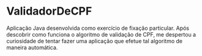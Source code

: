 # ValidadorDeCPF
Aplicação Java desenvolvida como exercício de fixação particular. Após descobrir como funciona o algoritmo de validação de CPF, me despertou a curiosidade de tentar fazer uma aplicação que efetue tal algoritmo de maneira automática.
